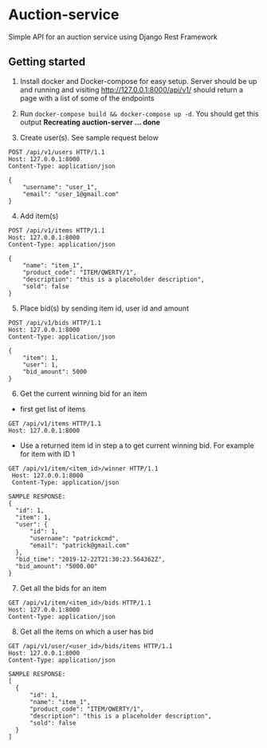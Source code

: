 # Auction-service
Simple API for an auction service using Django Rest Framework



## Getting started
1. Install docker and Docker-compose for easy setup. Server should be up and running and visiting http://127.0.0.1:8000/api/v1/ should return a page with a list of some of the endpoints

2. Run `docker-compose build && docker-compose up -d`. You should get this output 
   **Recreating auction-server ... done**

3. Create user(s). See sample request below
```
POST /api/v1/users HTTP/1.1
Host: 127.0.0.1:8000
Content-Type: application/json

{
    "username": "user_1",
    "email": "user_1@gmail.com"
}

```

4. Add item(s)
```
POST /api/v1/items HTTP/1.1
Host: 127.0.0.1:8000
Content-Type: application/json

{
    "name": "item_1",
    "product_code": "ITEM/QWERTY/1",
    "description": "this is a placeholder description",
    "sold": false
}

```

5. Place bid(s) by sending item id, user id and amount
```
POST /api/v1/bids HTTP/1.1
Host: 127.0.0.1:8000
Content-Type: application/json

{
    "item": 1,
    "user": 1,
    "bid_amount": 5000
}
```

6. Get the current winning bid for an item
  - first get list of items
  ```
  GET /api/v1/items HTTP/1.1
  Host: 127.0.0.1:8000

  ```
  - Use a returned item id in step a to get current winning bid. For example for item with ID 1 
  ```
  GET /api/v1/item/<item_id>/winner HTTP/1.1
   Host: 127.0.0.1:8000
   Content-Type: application/json
  ```
  ```
  SAMPLE RESPONSE:
  {
    "id": 1,
    "item": 1,
    "user": {
        "id": 1,
        "username": "patrickcmd",
        "email": "patrick@gmail.com"
    },
    "bid_time": "2019-12-22T21:30:23.564362Z",
    "bid_amount": "5000.00"
  }
  ```
 
  7. Get all the bids for an item
  ```
  GET /api/v1/item/<item_id>/bids HTTP/1.1
  Host: 127.0.0.1:8000
  Content-Type: application/json
  ```
  
  8. Get all the items on which a user has bid
  ```
  GET /api/v1/user/<user_id>/bids/items HTTP/1.1
  Host: 127.0.0.1:8000
  Content-Type: application/json
  ```
  ```
  SAMPLE RESPONSE:
[
    {
        "id": 1,
        "name": "item_1",
        "product_code": "ITEM/QWERTY/1",
        "description": "this is a placeholder description",
        "sold": false
    }
]
  ```
  
